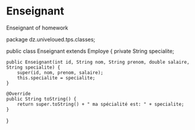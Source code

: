 # Enseignant
Enseignant of homework

package dz.univeloued.tps.classes;

public class Enseignant extends Employe {
    private String specialite;

    public Enseignant(int id, String nom, String prenom, double salaire, String specialite) {
        super(id, nom, prenom, salaire);
        this.specialite = specialite;
    }

    @Override
    public String toString() {
        return super.toString() + " ma spécialité est: " + specialite;
    }
}
